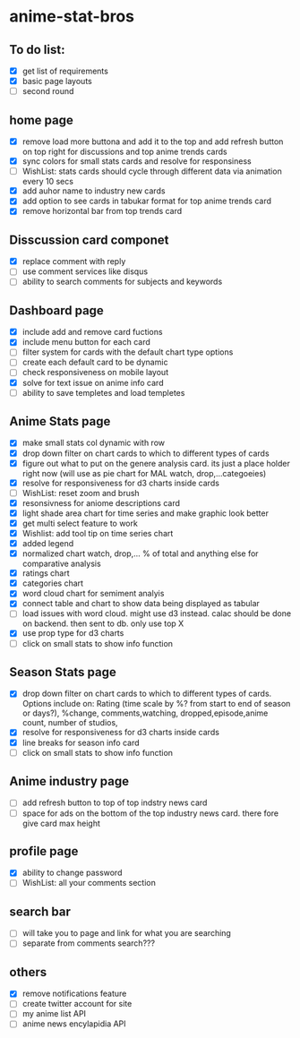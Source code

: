 # anime-stat-bros

## To do list:
- [X] get list of requirements
- [X] basic page layouts
- [ ] second round
## home page
- [X] remove load more buttona and add it to the top and add refresh button on top right for discussions and top anime trends cards
- [X] sync colors for small stats cards and resolve for responsiness
- [ ] WishList: stats cards should cycle through different data via animation every 10 secs
- [X] add auhor name to industry new cards
- [X] add option to see cards in tabukar format for top anime trends card
- [X] remove horizontal bar from top trends card
## Disscussion card componet
- [X] replace comment with reply
- [ ] use comment services like disqus
- [ ] ability to search comments for subjects and keywords
## Dashboard page
- [X] include add and remove card fuctions
- [X] include menu button for each card
- [ ] filter system for cards with the default chart type options
- [ ] create each default card to be dynamic
- [ ] check responsiveness on mobile layout
- [X] solve for text issue on anime info card
- [ ] ability to save templetes and load templetes
## Anime Stats page
- [X] make small stats col dynamic with row
- [X] drop down filter on chart cards to which to different types of cards
- [X] figure out what to put on the genere analysis card. its just a place holder right now (will use as pie chart for MAL watch, drop,...categoeies)
- [X] resolve for responsiveness for d3 charts inside cards
- [ ] WishList: reset zoom and brush
- [X] resonsivness for aniome descriptions card
- [X] light shade area chart for time series and make graphic look better
- [X] get multi select feature to work
- [X] Wishlist: add tool tip on time series chart
- [X] added legend
- [X] normalized chart watch, drop,... % of total and anything else for comparative analysis
- [X] ratings chart
- [X] categories chart
- [X] word cloud chart for semiment analyis
- [X] connect table and chart to show data being displayed as tabular
- [ ] load issues with word cloud. might use d3 instead. calac should be done on backend. then sent to db. only use top X
- [X] use prop type for d3 charts
- [ ] click on small stats to show info function 
## Season Stats page 
- [X] drop down filter on chart cards to which to different types of cards. Options include on: Rating (time scale by %? from start to end of season or days?), %change, comments,watching, dropped,episode,anime count, number of studios,   
- [X] resolve for responsiveness for d3 charts inside cards
- [X] line breaks for season info card
- [ ] click on small stats to show info function
## Anime industry page
- [ ] add refresh button to top of top indstry news card
- [ ] space for ads on the bottom of the top industry news card. there fore give card max height
## profile page
- [X] ability to change password
- [ ] WishList: all your comments section
## search bar
- [ ] will take you to page and link for what you are searching
- [ ] separate from comments search???
## others
- [X] remove notifications feature
- [ ] create twitter account for site
- [ ] my anime list API
- [ ] anime news encylapidia API
